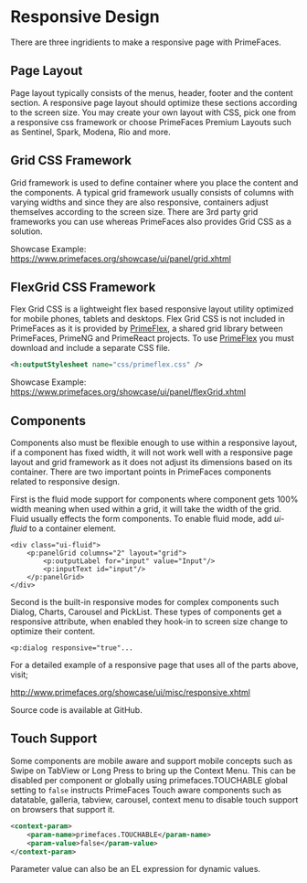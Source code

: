 # Responsive Design

There are three ingridients to make a responsive page with PrimeFaces.

## Page Layout
Page layout typically consists of the menus, header, footer and the content section. A responsive
page layout should optimize these sections according to the screen size. You may create your own
layout with CSS, pick one from a responsive css framework or choose PrimeFaces Premium
Layouts such as Sentinel, Spark, Modena, Rio and more.

## Grid CSS Framework
Grid framework is used to define container where you place the content and the components. A
typical grid framework usually consists of columns with varying widths and since they are also
responsive, containers adjust themselves according to the screen size. There are 3rd party grid
frameworks you can use whereas PrimeFaces also provides Grid CSS as a solution.

Showcase Example: https://www.primefaces.org/showcase/ui/panel/grid.xhtml

## FlexGrid CSS Framework
Flex Grid CSS is a lightweight flex based responsive layout utility optimized for mobile phones, 
tablets and desktops. Flex Grid CSS is not included in PrimeFaces as it is provided by [PrimeFlex](https://github.com/primefaces/primeflex), 
a shared grid library between PrimeFaces, PrimeNG and PrimeReact projects. To use [PrimeFlex](https://github.com/primefaces/primeflex) you must
download and include a separate CSS file.

```xml
<h:outputStylesheet name="css/primeflex.css" />
```

Showcase Example: https://www.primefaces.org/showcase/ui/panel/flexGrid.xhtml

## Components
Components also must be flexible enough to use within a responsive layout, if a component has
fixed width, it will not work well with a responsive page layout and grid framework as it does not
adjust its dimensions based on its container. There are two important points in PrimeFaces
components related to responsive design.

First is the fluid mode support for components where component gets 100% width meaning when
used within a grid, it will take the width of the grid. Fluid usually effects the form components. To
enable fluid mode, add _ui-fluid_ to a container element.

```xhtml
<div class="ui-fluid">
    <p:panelGrid columns="2" layout="grid">
        <p:outputLabel for="input" value="Input"/>
        <p:inputText id="input"/>
    </p:panelGrid>
</div>
```
Second is the built-in responsive modes for complex components such Dialog, Charts, Carousel and
PickList. These types of components get a responsive attribute, when enabled they hook-in to
screen size change to optimize their content.

```xhtml
<p:dialog responsive="true"...
```
For a detailed example of a responsive page that uses all of the parts above, visit;

http://www.primefaces.org/showcase/ui/misc/responsive.xhtml

Source code is available at GitHub.

## Touch Support
Some components are mobile aware and support mobile concepts such as Swipe on TabView or Long Press to bring up the Context Menu.
This can be disabled per component or globally using primefaces.TOUCHABLE global setting to `false` instructs PrimeFaces Touch aware 
components such as datatable, galleria, tabview, carousel, context menu to disable touch support on browsers that support it.

```xml
<context-param>
    <param-name>primefaces.TOUCHABLE</param-name>
    <param-value>false</param-value>
</context-param>
```

Parameter value can also be an EL expression for dynamic values.

